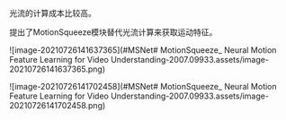 

光流的计算成本比较高。

提出了MotionSqueeze模块替代光流计算来获取运动特征。



![image-20210726141637365](#MSNet# MotionSqueeze_ Neural Motion Feature Learning for Video Understanding-2007.09933.assets/image-20210726141637365.png)





![image-20210726141702458](#MSNet# MotionSqueeze_ Neural Motion Feature Learning for Video Understanding-2007.09933.assets/image-20210726141702458.png)